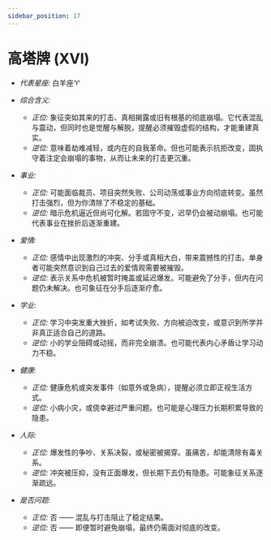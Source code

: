 ```yaml
---
sidebar_position: 17
---
```




# 高塔牌 (XVI)
- *代表星座:* 白羊座♈️
- *综合含义:* 
  - *正位:* 象征突如其来的打击、真相揭露或旧有根基的彻底崩塌。它代表混乱与震动，但同时也是觉醒与解脱，提醒必须摧毁虚假的结构，才能重建真实。
  - *逆位:* 意味着劫难减轻，或内在的自我革命。但也可能表示抗拒改变，固执守着注定会崩塌的事物，从而让未来的打击更沉重。
- *事业:* 
  - *正位:* 可能面临裁员、项目突然失败、公司动荡或事业方向彻底转变。虽然打击强烈，但为你清除了不稳定的基础。
  - *逆位:* 暗示危机逼近但尚可化解。若固守不变，迟早仍会被动崩塌。也可能代表事业在挫折后逐渐重建。
- *爱情:* 
  - *正位:* 感情中出现激烈的冲突、分手或真相大白，带来震撼性的打击。单身者可能突然意识到自己过去的爱情观需要被摧毁。
  - *逆位:* 表示关系中危机被暂时掩盖或延迟爆发。可能避免了分手，但内在问题仍未解决。也可象征在分手后逐渐疗愈。
- *学业:* 
  - *正位:* 学习中突发重大挫折，如考试失败、方向被迫改变，或意识到所学并非真正适合自己的道路。
  - *逆位:* 小的学业阻碍或动摇，而非完全崩溃。也可能代表内心矛盾让学习动力不稳。
- *健康:* 
  - *正位:* 健康危机或突发事件（如意外或急病），提醒必须立即正视生活方式。
  - *逆位:* 小病小灾，或侥幸避过严重问题。也可能是心理压力长期积累导致的隐患。
- *人际:* 
  - *正位:* 爆发性的争吵、关系决裂，或秘密被揭穿。虽痛苦，却能清除有毒关系。
  - *逆位:* 冲突被压抑，没有正面爆发，但长期下去仍有隐患。可能象征关系逐渐疏远。

    
- *是否问题:* 
  - *正位:* 否 —— 混乱与打击阻止了稳定结果。
  - *逆位:* 否 —— 即便暂时避免崩塌，最终仍需面对彻底的改变。

